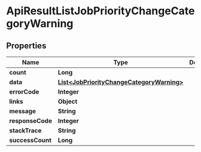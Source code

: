 
# ApiResultListJobPriorityChangeCategoryWarning

## Properties
Name | Type | Description | Notes
------------ | ------------- | ------------- | -------------
**count** | **Long** |  |  [optional]
**data** | [**List&lt;JobPriorityChangeCategoryWarning&gt;**](JobPriorityChangeCategoryWarning.md) |  |  [optional]
**errorCode** | **Integer** |  |  [optional]
**links** | **Object** |  |  [optional]
**message** | **String** |  |  [optional]
**responseCode** | **Integer** |  |  [optional]
**stackTrace** | **String** |  |  [optional]
**successCount** | **Long** |  |  [optional]



